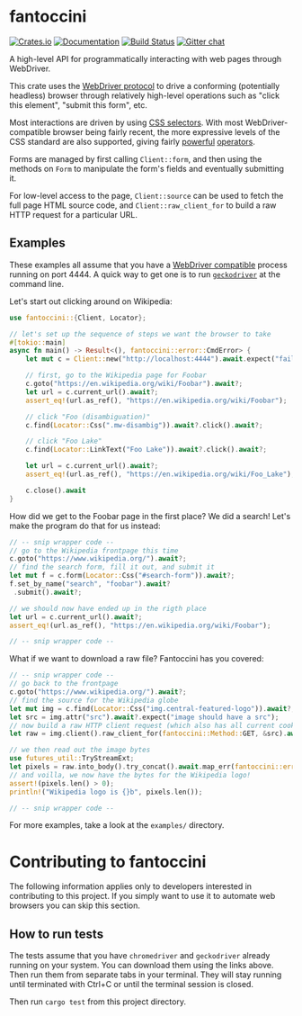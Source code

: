 # fantoccini

[![Crates.io](https://img.shields.io/crates/v/fantoccini.svg)](https://crates.io/crates/fantoccini)
[![Documentation](https://docs.rs/fantoccini/badge.svg)](https://docs.rs/fantoccini/)
[![Build Status](https://travis-ci.com/jonhoo/fantoccini.svg?branch=master)](https://travis-ci.com/jonhoo/fantoccini)
[![Gitter chat](https://badges.gitter.im/Join%20Chat.svg)](https://gitter.im/fantoccini-rs/Lobby)

A high-level API for programmatically interacting with web pages through WebDriver.

This crate uses the [WebDriver protocol] to drive a conforming (potentially headless) browser
through relatively high-level operations such as "click this element", "submit this form", etc.

Most interactions are driven by using [CSS selectors]. With most WebDriver-compatible browser
being fairly recent, the more expressive levels of the CSS standard are also supported, giving
fairly [powerful] [operators].

Forms are managed by first calling `Client::form`, and then using the methods on `Form` to
manipulate the form's fields and eventually submitting it.

For low-level access to the page, `Client::source` can be used to fetch the full page HTML
source code, and `Client::raw_client_for` to build a raw HTTP request for a particular URL.

## Examples

These examples all assume that you have a [WebDriver compatible] process running on port 4444.
A quick way to get one is to run [`geckodriver`] at the command line.

Let's start out clicking around on Wikipedia:

```rust
use fantoccini::{Client, Locator};

// let's set up the sequence of steps we want the browser to take
#[tokio::main]
async fn main() -> Result<(), fantoccini::error::CmdError> {
    let mut c = Client::new("http://localhost:4444").await.expect("failed to connect to WebDriver");

    // first, go to the Wikipedia page for Foobar
    c.goto("https://en.wikipedia.org/wiki/Foobar").await?;
    let url = c.current_url().await?;
    assert_eq!(url.as_ref(), "https://en.wikipedia.org/wiki/Foobar");

    // click "Foo (disambiguation)"
    c.find(Locator::Css(".mw-disambig")).await?.click().await?;

    // click "Foo Lake"
    c.find(Locator::LinkText("Foo Lake")).await?.click().await?;

    let url = c.current_url().await?;
    assert_eq!(url.as_ref(), "https://en.wikipedia.org/wiki/Foo_Lake");

    c.close().await
}
```

How did we get to the Foobar page in the first place? We did a search!
Let's make the program do that for us instead:

```rust
// -- snip wrapper code --
// go to the Wikipedia frontpage this time
c.goto("https://www.wikipedia.org/").await?;
// find the search form, fill it out, and submit it
let mut f = c.form(Locator::Css("#search-form")).await?;
f.set_by_name("search", "foobar").await?
 .submit().await?;

// we should now have ended up in the rigth place
let url = c.current_url().await?;
assert_eq!(url.as_ref(), "https://en.wikipedia.org/wiki/Foobar");

// -- snip wrapper code --
```

What if we want to download a raw file? Fantoccini has you covered:

```rust
// -- snip wrapper code --
// go back to the frontpage
c.goto("https://www.wikipedia.org/").await?;
// find the source for the Wikipedia globe
let mut img = c.find(Locator::Css("img.central-featured-logo")).await?;
let src = img.attr("src").await?.expect("image should have a src");
// now build a raw HTTP client request (which also has all current cookies)
let raw = img.client().raw_client_for(fantoccini::Method::GET, &src).await?;

// we then read out the image bytes
use futures_util::TryStreamExt;
let pixels = raw.into_body().try_concat().await.map_err(fantoccini::error::CmdError::from)?;
// and voilla, we now have the bytes for the Wikipedia logo!
assert!(pixels.len() > 0);
println!("Wikipedia logo is {}b", pixels.len());

// -- snip wrapper code --
```

For more examples, take a look at the `examples/` directory.

[WebDriver protocol]: https://www.w3.org/TR/webdriver/
[CSS selectors]: https://developer.mozilla.org/en-US/docs/Web/CSS/CSS_Selectors
[powerful]: https://developer.mozilla.org/en-US/docs/Web/CSS/Pseudo-classes
[operators]: https://developer.mozilla.org/en-US/docs/Web/CSS/Attribute_selectors
[WebDriver compatible]: https://github.com/Fyrd/caniuse/issues/2757#issuecomment-304529217
[`geckodriver`]: https://github.com/mozilla/geckodriver
[`chromedriver`]: https://chromedriver.chromium.org/downloads

# Contributing to fantoccini

The following information applies only to developers interested in contributing
to this project. If you simply want to use it to automate web browsers you can
skip this section.

## How to run tests

The tests assume that you have `chromedriver` and `geckodriver` already running on your system.
You can download them using the links above. Then run them from separate tabs in your terminal.
They will stay running until terminated with Ctrl+C or until the terminal session is closed.

Then run `cargo test` from this project directory.
